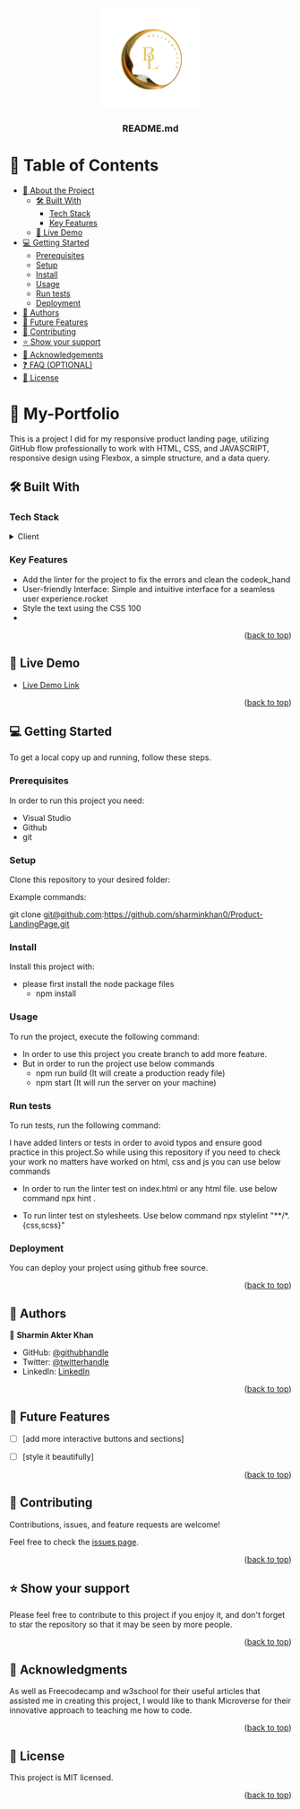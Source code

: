<a name="readme-top"></a>

<!--
!!! IMPORTANT !!!
This README is an example of how you could professionally present your codebase. 
Writing documentation is a crucial part of your work as a professional software developer and cannot be ignored. 

You should modify this file to match your project and remove sections that don't apply.

REQUIRED SECTIONS:
- Table of Contents
- About the Project
  - Built With
  - Live Demo
- Getting Started
- Authors
- Future Features
- Contributing
- Show your support
- Acknowledgements
- License

OPTIONAL SECTIONS:
- FAQ

After you're finished please remove all the comments and instructions!

For more information on the importance of a professional README for your repositories: https://github.com/microverseinc/curriculum-transversal-skills/blob/main/documentation/articles/readme_best_practices.md
-->

<div align="center">
  <!-- You are encouraged to replace this logo with your own! Otherwise you can also remove it. -->
  <img src="./resources/logo/bdlifestyle-1.png" alt="logo" width="180"  height="auto" />
  <br/>

  <h3><b> README.md</b></h3>

</div>

<!-- TABLE OF CONTENTS -->

# 📗 Table of Contents

- [📖 About the Project](#about-project)
  - [🛠 Built With](#built-with)
    - [Tech Stack](#tech-stack)
    - [Key Features](#key-features)
  - [🚀 Live Demo](#live-demo)
- [💻 Getting Started](#getting-started)
  - [Prerequisites](#prerequisites)
  - [Setup](#setup)
  - [Install](#install)
  - [Usage](#usage)
  - [Run tests](#run-tests)
  - [Deployment](#deployment)
- [👥 Authors](#authors)
- [🔭 Future Features](#future-features)
- [🤝 Contributing](#contributing)
- [⭐️ Show your support](#support)
- [🙏 Acknowledgements](#acknowledgements)
- [❓ FAQ (OPTIONAL)](#faq)
- [📝 License](#license)

<!-- PROJECT DESCRIPTION -->

# 📖 My-Portfolio <a name="about-project"></a>


This is a project I did for my responsive product landing page, utilizing GitHub flow professionally to work with HTML, CSS, and JAVASCRIPT, responsive design using Flexbox, a simple structure, and a data query.

## 🛠 Built With <a name="built-with"></a>

### Tech Stack <a name="tech-stack"></a>

<details>
  <summary>Client</summary>
  <ul>
    <li><a href="https://html.org/">HTML</a></li>
  </ul>
  <ul>
    <li><a href="https://css.com/">CSS</a></li>
  </ul>
  <ul>
    <li><a href="https://js.com/">JAVASCRIPT</a></li>
  </ul>
</details>

<!-- Features -->

### Key Features <a name="key-features"></a>

- Add the linter for the project to fix the errors and clean the codeok_hand
- User-friendly Interface: Simple and intuitive interface for a seamless user experience.rocket
- Style the text using the CSS 100
- 
<p align="right">(<a href="#readme-top">back to top</a>)</p>

<!-- LIVE DEMO -->

## 🚀 Live Demo <a name="live-demo"></a>

- [Live Demo Link]( https://sharminkhan0.github.io/Product-LandingPage/)

<p align="right">(<a href="#readme-top">back to top</a>)</p>

<!-- GETTING STARTED -->

## 💻 Getting Started <a name="getting-started"></a>

To get a local copy up and running, follow these steps.

### Prerequisites

In order to run this project you need:

- Visual Studio
- Github
- git

### Setup

Clone this repository to your desired folder:

Example commands:

git clone git@github.com:https://github.com/sharminkhan0/Product-LandingPage.git


### Install

Install this project with:
  - please first install the node package files
    - npm install


### Usage

To run the project, execute the following command:

  - In order to use this project you create branch to add more feature.
  - But in order to run the project use below commands
      - npm run build (It will create a production ready file)
      - npm start (It will run the server on your machine)

### Run tests

To run tests, run the following command:

I have added linters or tests in order to avoid typos and ensure good practice in this project.So while using this repository if you need to check your work no matters have worked on html, css and js you can use below commands

  - In order to run the linter test on index.html or any html file. use below command npx hint .
  
  - To run linter test on stylesheets. Use below command npx stylelint "**/*.{css,scss}"
  



### Deployment

You can deploy your project using github free source.


<p align="right">(<a href="#readme-top">back to top</a>)</p>

<!-- AUTHORS -->

## 👥 Authors <a name="authors"></a>


👤 **Sharmin Akter Khan**

- GitHub: [@githubhandle](https://github.com/sharminkhan0)
- Twitter: [@twitterhandle](https://twitter.com/SharminAkterKh)
- LinkedIn: [LinkedIn](https://linkedin.com/in/sharmin-akter-khan-62063419b)

<p align="right">(<a href="#readme-top">back to top</a>)</p>

<!-- FUTURE FEATURES -->

## 🔭 Future Features <a name="future-features"></a>


- [ ] [add more interactive buttons and sections]
- [ ] [style it beautifully]


<p align="right">(<a href="#readme-top">back to top</a>)</p>

<!-- CONTRIBUTING -->

## 🤝 Contributing <a name="contributing"></a>

Contributions, issues, and feature requests are welcome!

Feel free to check the [issues page](../../issues/).

<p align="right">(<a href="#readme-top">back to top</a>)</p>

<!-- SUPPORT -->

## ⭐️ Show your support <a name="support"></a>


Please feel free to contribute to this project if you enjoy it, and don't forget to star the repository so that it may be seen by more people.

<p align="right">(<a href="#readme-top">back to top</a>)</p>

<!-- ACKNOWLEDGEMENTS -->

## 🙏 Acknowledgments <a name="acknowledgements"></a>


As well as Freecodecamp and w3school for their useful articles that assisted me in creating this project, I would like to thank Microverse for their innovative approach to teaching me how to code.

<p align="right">(<a href="#readme-top">back to top</a>)</p>

<!-- FAQ (optional) -->



<!-- LICENSE -->

## 📝 License <a name="license"></a>

This project is MIT licensed.


<p align="right">(<a href="#readme-top">back to top</a>)</p>
